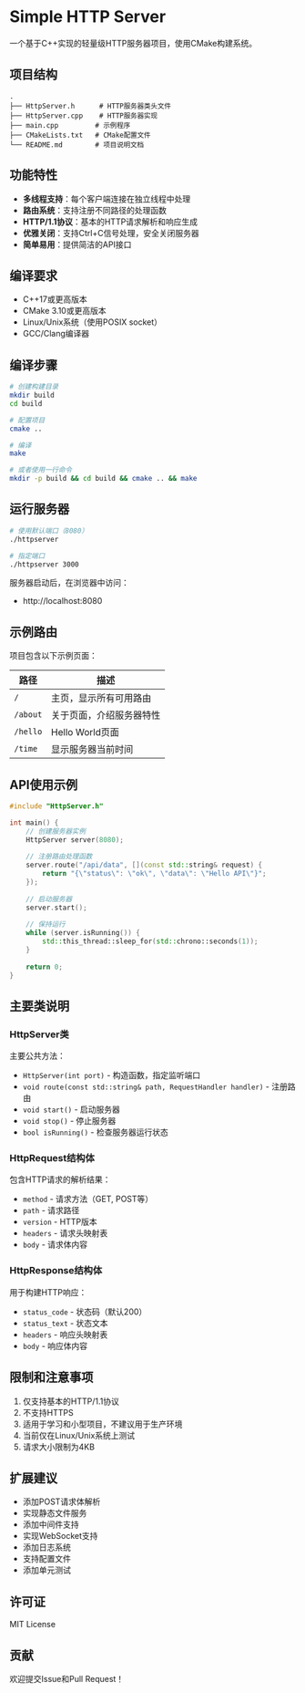 # Simple HTTP Server

一个基于C++实现的轻量级HTTP服务器项目，使用CMake构建系统。

## 项目结构

```
.
├── HttpServer.h      # HTTP服务器类头文件
├── HttpServer.cpp    # HTTP服务器实现
├── main.cpp         # 示例程序
├── CMakeLists.txt   # CMake配置文件
└── README.md        # 项目说明文档
```

## 功能特性

- **多线程支持**：每个客户端连接在独立线程中处理
- **路由系统**：支持注册不同路径的处理函数
- **HTTP/1.1协议**：基本的HTTP请求解析和响应生成
- **优雅关闭**：支持Ctrl+C信号处理，安全关闭服务器
- **简单易用**：提供简洁的API接口

## 编译要求

- C++17或更高版本
- CMake 3.10或更高版本
- Linux/Unix系统（使用POSIX socket）
- GCC/Clang编译器

## 编译步骤

```bash
# 创建构建目录
mkdir build
cd build

# 配置项目
cmake ..

# 编译
make

# 或者使用一行命令
mkdir -p build && cd build && cmake .. && make
```

## 运行服务器

```bash
# 使用默认端口（8080）
./httpserver

# 指定端口
./httpserver 3000
```

服务器启动后，在浏览器中访问：
- http://localhost:8080

## 示例路由

项目包含以下示例页面：

| 路径 | 描述 |
|------|------|
| `/` | 主页，显示所有可用路由 |
| `/about` | 关于页面，介绍服务器特性 |
| `/hello` | Hello World页面 |
| `/time` | 显示服务器当前时间 |

## API使用示例

```cpp
#include "HttpServer.h"

int main() {
    // 创建服务器实例
    HttpServer server(8080);
    
    // 注册路由处理函数
    server.route("/api/data", [](const std::string& request) {
        return "{\"status\": \"ok\", \"data\": \"Hello API\"}";
    });
    
    // 启动服务器
    server.start();
    
    // 保持运行
    while (server.isRunning()) {
        std::this_thread::sleep_for(std::chrono::seconds(1));
    }
    
    return 0;
}
```

## 主要类说明

### HttpServer类

主要公共方法：
- `HttpServer(int port)` - 构造函数，指定监听端口
- `void route(const std::string& path, RequestHandler handler)` - 注册路由
- `void start()` - 启动服务器
- `void stop()` - 停止服务器
- `bool isRunning()` - 检查服务器运行状态

### HttpRequest结构体

包含HTTP请求的解析结果：
- `method` - 请求方法（GET, POST等）
- `path` - 请求路径
- `version` - HTTP版本
- `headers` - 请求头映射表
- `body` - 请求体内容

### HttpResponse结构体

用于构建HTTP响应：
- `status_code` - 状态码（默认200）
- `status_text` - 状态文本
- `headers` - 响应头映射表
- `body` - 响应体内容

## 限制和注意事项

1. 仅支持基本的HTTP/1.1协议
2. 不支持HTTPS
3. 适用于学习和小型项目，不建议用于生产环境
4. 当前仅在Linux/Unix系统上测试
5. 请求大小限制为4KB

## 扩展建议

- 添加POST请求体解析
- 实现静态文件服务
- 添加中间件支持
- 实现WebSocket支持
- 添加日志系统
- 支持配置文件
- 添加单元测试

## 许可证

MIT License

## 贡献

欢迎提交Issue和Pull Request！